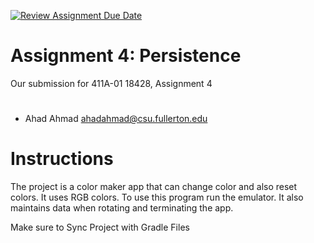 [![Review Assignment Due Date](https://classroom.github.com/assets/deadline-readme-button-22041afd0340ce965d47ae6ef1cefeee28c7c493a6346c4f15d667ab976d596c.svg)](https://classroom.github.com/a/z1D9cakf)

# Assignment 4: Persistence
Our submission for 411A-01 18428, Assignment 4
# 
* Ahad Ahmad <ahadahmad@csu.fullerton.edu> 

# Instructions
The project is a color maker app that can change color and also reset colors. It uses RGB colors.
To use this program run the emulator. It also maintains data when rotating and terminating the app. 

Make sure to Sync Project with Gradle Files
